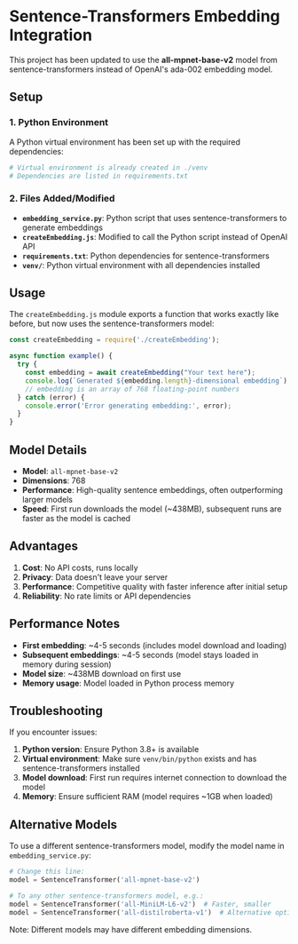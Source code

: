 # Sentence-Transformers Embedding Integration

This project has been updated to use the **all-mpnet-base-v2** model from sentence-transformers instead of OpenAI's ada-002 embedding model.

## Setup

### 1. Python Environment
A Python virtual environment has been set up with the required dependencies:

```bash
# Virtual environment is already created in ./venv
# Dependencies are listed in requirements.txt
```

### 2. Files Added/Modified

- **`embedding_service.py`**: Python script that uses sentence-transformers to generate embeddings
- **`createEmbedding.js`**: Modified to call the Python script instead of OpenAI API
- **`requirements.txt`**: Python dependencies for sentence-transformers
- **`venv/`**: Python virtual environment with all dependencies installed

## Usage

The `createEmbedding.js` module exports a function that works exactly like before, but now uses the sentence-transformers model:

```javascript
const createEmbedding = require('./createEmbedding');

async function example() {
  try {
    const embedding = await createEmbedding("Your text here");
    console.log(`Generated ${embedding.length}-dimensional embedding`);
    // embedding is an array of 768 floating-point numbers
  } catch (error) {
    console.error('Error generating embedding:', error);
  }
}
```

## Model Details

- **Model**: `all-mpnet-base-v2`
- **Dimensions**: 768
- **Performance**: High-quality sentence embeddings, often outperforming larger models
- **Speed**: First run downloads the model (~438MB), subsequent runs are faster as the model is cached

## Advantages

1. **Cost**: No API costs, runs locally
2. **Privacy**: Data doesn't leave your server
3. **Performance**: Competitive quality with faster inference after initial setup
4. **Reliability**: No rate limits or API dependencies

## Performance Notes

- **First embedding**: ~4-5 seconds (includes model download and loading)
- **Subsequent embeddings**: ~4-5 seconds (model stays loaded in memory during session)
- **Model size**: ~438MB download on first use
- **Memory usage**: Model loaded in Python process memory

## Troubleshooting

If you encounter issues:

1. **Python version**: Ensure Python 3.8+ is available
2. **Virtual environment**: Make sure `venv/bin/python` exists and has sentence-transformers installed
3. **Model download**: First run requires internet connection to download the model
4. **Memory**: Ensure sufficient RAM (model requires ~1GB when loaded)

## Alternative Models

To use a different sentence-transformers model, modify the model name in `embedding_service.py`:

```python
# Change this line:
model = SentenceTransformer('all-mpnet-base-v2')

# To any other sentence-transformers model, e.g.:
model = SentenceTransformer('all-MiniLM-L6-v2')  # Faster, smaller
model = SentenceTransformer('all-distilroberta-v1')  # Alternative option
```

Note: Different models may have different embedding dimensions.